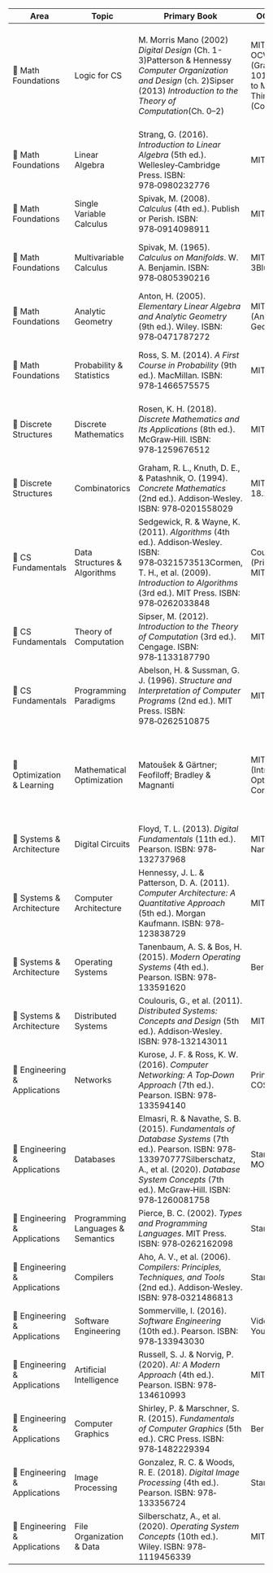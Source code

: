 | Area                          | Topic                             | Primary Book                                                                                                                                                                                                            | OCW / MOOC                                                                                 | Study Strategy                                                                                             | Hours | Observations                                                                                                                                                                                                                        |
| ----------------------------- | --------------------------------- | ----------------------------------------------------------------------------------------------------------------------------------------------------------------------------------------------------------------------- | ------------------------------------------------------------------------------------------ | ---------------------------------------------------------------------------------------------------------- | ----- | ----------------------------------------------------------------------------------------------------------------------------------------------------------------------------------------------------------------------------------- |
| 🔶 Math Foundations           | Logic for CS                      | M. Morris Mano (2002) *Digital Design*  (Ch. 1-3)Patterson & Hennessy  *Computer Organization and Design* (ch. 2)Sipser (2013) *Introduction to the Theory of Computation*(Ch. 0–2)                                     | MIT 6.045J OCWBrilliant (Graph Theory 101)Introduction to Mathematical Thinking (Coursera) | Focus is on system-level logic reasoning, not proof writingPractice Karnaugh maps and truth tables by hand | 45h   | gates, truth tables, logic diagrams, Boolean simplification, Karnaugh maps, binary, hex, octal, two’s complement, mantissa, normalization, FSMs, DFAs, NFAs, state diagrams, transitions, Graphs, adjacency matrices, connectedness |
| 🔶 Math Foundations           | Linear Algebra                    | Strang, G. (2016). *Introduction to Linear Algebra* (5th ed.). Wellesley‑Cambridge Press. ISBN: 978‑0980232776                                                                                                          | MIT 18.06                                                                                  | Follow Strang videos; solve geometry‑heavy & abstract exercises.                                           | 60h   | Vector spaces, linear maps, eigen‑decomposition, spectral theorem. Skip PDE applications.                                                                                                                                           |
| 🔶 Math Foundations           | Single Variable Calculus          | Spivak, M. (2008). *Calculus* (4th ed.). Publish or Perish. ISBN: 978‑0914098911                                                                                                                                        | MIT 18.014                                                                                 | Emphasize ε–δ proofs and rigorous analysis.                                                                | 60h   | Chapters 1–15. Skip physics‑oriented problems.                                                                                                                                                                                      |
| 🔶 Math Foundations           | Multivariable Calculus            | Spivak, M. (1965). *Calculus on Manifolds*. W. A. Benjamin. ISBN: 978‑0805390216                                                                                                                                        | MIT 18.02 + 3Blue1Brown                                                                    | Use visuals for intuition, Spivak for rigor.                                                               | 80h   | Gradients, multiple integrals, Jacobians, inverse/implicit functions. Skip differential forms.                                                                                                                                      |
| 🔶 Math Foundations           | Analytic Geometry                 | Anton, H. (2005). *Elementary Linear Algebra and Analytic Geometry* (9th ed.). Wiley. ISBN: 978‑0471787272                                                                                                              | MIT 18.07 (Analytic Geometry)                                                              | Coordinate axes, dot/cross/mixed products, polar/cylindrical/spherical coords.                             | 50h   | Lines, planes, circles, spheres, distances, angles. Focus on Cartesian & polar methods.                                                                                                                                             |
| 🔶 Math Foundations           | Probability & Statistics          | Ross, S. M. (2014). *A First Course in Probability* (9th ed.). MacMillan. ISBN: 978‑1466575575                                                                                                                          | MIT 18.05                                                                                  | Simulate in Python; solve all chapter exercises.                                                           | 55h   | Discrete/continuous distributions, E\[X], Var\[X], CLT, hypothesis tests, regression. Skip actuarial topics.                                                                                                                        |
| 🌮 Discrete Structures   | Discrete Mathematics              | Rosen, K. H. (2018). *Discrete Mathematics and Its Applications* (8th ed.). McGraw‑Hill. ISBN: 978‑1259676512                                                                                                           | MIT 18.062J                                                                                | OCW proofs + Rosen exercises.                                                                              | 60h   | Sets, induction, recursion, Boolean algebra, relations, lattices, coding (Hamming). Skip cryptography.                                                                                                                              |
| 🌮 Discrete Structures   | Combinatorics                     | Graham, R. L., Knuth, D. E., & Patashnik, O. (1994). *Concrete Mathematics* (2nd ed.). Addison‑Wesley. ISBN: 978‑0201558029                                                                                             | MIT 18.315 / 18.217                                                                        | Master sums, binomials, generating functions, recurrences.                                                 | 50h   | Inclusion–exclusion, partitions, graph enumeration. Skip number‑theory chapters.                                                                                                                                                    |
| 🍉 CS Fundamentals            | Data Structures & Algorithms      | Sedgewick, R. & Wayne, K. (2011). *Algorithms* (4th ed.). Addison‑Wesley. ISBN: 978‑0321573513Cormen, T. H., et al. (2009). *Introduction to Algorithms* (3rd ed.). MIT Press. ISBN: 978‑0262033848                     | Coursera (Princeton) + MIT 6.046J                                                          | Implement DS in C/Python; code every algorithm; solve book problems.                                       | 95h   | Sorting, search, DP, greedy, graph algorithms, recurrences, lower‑bound proofs. Skip GUI & amortized unless needed.                                                                                                                 |
| 🍉 CS Fundamentals            | Theory of Computation             | Sipser, M. (2012). *Introduction to the Theory of Computation* (3rd ed.). Cengage. ISBN: 978‑1133187790                                                                                                                 | MIT 6.045J                                                                                 | Rigorous proofs of automata, TMs, decidability.                                                            | 60h   | DFAs/NFAs, CFGs, TMs, Church–Turing thesis. Skip deeper complexity classes.                                                                                                                                                         |
| 🍉 CS Fundamentals            | Programming Paradigms             | Abelson, H. & Sussman, G. J. (1996). *Structure and Interpretation of Computer Programs* (2nd ed.). MIT Press. ISBN: 978‑0262510875                                                                                     | MIT 6.001 SICP                                                                             | Code along in Scheme/Python; focus on abstraction, recursion.                                              | 60h   | Recursion, closures, metaprogramming. Skip hardware simulation.                                                                                                                                                                     |
| 🧮 Optimization & Learning | Mathematical Optimization | Matoušek & Gärtner; Feofiloff; Bradley & Magnanti | MIT 6.251J (Intro to Optimization); Convex.jl (Julia) | 1. Linear Programs (30h)<br>2. Duality & Simplex (20h)<br>3. Convex Optimization (30h)<br>4. Integer/Combinatorial (30h)<br>5. Applications in AI/ML (20h) | 130h | Strongly recommended for AI and ML. Use Julia for convex problems. Overlaps with Numerical & Linear Algebra. |
| 🔦 Systems & Architecture     | Digital Circuits                  | Floyd, T. L. (2013). *Digital Fundamentals* (11th ed.). Pearson. ISBN: 978‐132737968                                                                                                                                    | MIT 6.002x / Nand2Tetris                                                                   | Simulate logic gates, K‑maps, FSMs in Logisim.                                                             | 50h   | Combinational/sequential logic. Skip analog electronics.                                                                                                                                                                            |
| 🔦 Systems & Architecture     | Computer Architecture             | Hennessy, J. L. & Patterson, D. A. (2011). *Computer Architecture: A Quantitative Approach* (5th ed.). Morgan Kaufmann. ISBN: 978‐123838729                                                                             | MIT 6.004                                                                                  | Focus on ISA, pipelining, cache hierarchy.                                                                 | 60h   | Skip speculative exec and prefetching.                                                                                                                                                                                              |
| 🔦 Systems & Architecture     | Operating Systems                 | Tanenbaum, A. S. & Bos, H. (2015). *Modern Operating Systems* (4th ed.). Pearson. ISBN: 978‐133591620                                                                                                                   | Berkeley CS162                                                                             | Labs on scheduling, memory mgmt, synchronization.                                                          | 60h   | Avoid distributed FS.                                                                                                                                                                                                               |
| 🔦 Systems & Architecture     | Distributed Systems               | Coulouris, G., et al. (2011). *Distributed Systems: Concepts and Design* (5th ed.). Addison‑Wesley. ISBN: 978‐132143011                                                                                                 | MIT 6.824                                                                                  | Simulate consensus, RPC, fault tolerance.                                                                  | 40h   | Optional unless systems focus.                                                                                                                                                                                                      |
| 🔪 Engineering & Applications | Networks                          | Kurose, J. F. & Ross, K. W. (2016). *Computer Networking: A Top‑Down Approach* (7th ed.). Pearson. ISBN: 978‐133594140                                                                                                  | Princeton COS461                                                                           | Wireshark, TCP/IP simulation in Python.                                                                    | 50h   | OSI, IP/TCP basics. Skip QoS/streaming.                                                                                                                                                                                             |
| 🔪 Engineering & Applications | Databases                         | Elmasri, R. & Navathe, S. B. (2015). *Fundamentals of Database Systems* (7th ed.). Pearson. ISBN: 978‐133970777Silberschatz, A., et al. (2020). *Database System Concepts* (7th ed.). McGraw‑Hill. ISBN: 978‑1260081758 | Stanford/UW DB MOOC                                                                        | ER modeling, SQL, normalization, transactions, recovery.                                                   | 55h   | Skip deep storage‑engine internals.                                                                                                                                                                                                 |
| 🔪 Engineering & Applications | Programming Languages & Semantics | Pierce, B. C. (2002). *Types and Programming Languages*. MIT Press. ISBN: 978‑0262162098                                                                                                                                | Stanford CS242                                                                             | Study formal semantics, type systems, polymorphism, inference.                                             | 40h   | Focus on statically typed languages. Skip niche type theories.                                                                                                                                                                      |
| 🔪 Engineering & Applications | Compilers                         | Aho, A. V., et al. (2006). *Compilers: Principles, Techniques, and Tools* (2nd ed.). Addison‑Wesley. ISBN: 978‐0321486813                                                                                               | Stanford CS143                                                                             | Implement lexing/parsing, AST, symbol tables.                                                              | 50h   | Skip advanced optimization passes.                                                                                                                                                                                                  |
| 🔪 Engineering & Applications | Software Engineering              | Sommerville, I. (2016). *Software Engineering* (10th ed.). Pearson. ISBN: 978‐133943030                                                                                                                                 | Videos on Youtube                                                                          | UML, lifecycle models, design patterns, testing.                                                           | 40h   | Skip Agile/DevOps specifics.                                                                                                                                                                                                        |
| 🔪 Engineering & Applications | Artificial Intelligence           | Russell, S. J. & Norvig, P. (2020). *AI: A Modern Approach* (4th ed.). Pearson. ISBN: 978‐134610993                                                                                                                     | MIT 6.034                                                                                  | Search, logic agents, Bayesian networks.                                                                   | 60h   | Skip deep RL unless research‑relevant.                                                                                                                                                                                              |
| 🔪 Engineering & Applications | Computer Graphics                 | Shirley, P. & Marschner, S. R. (2015). *Fundamentals of Computer Graphics* (5th ed.). CRC Press. ISBN: 978‑1482229394                                                                                                   | Berkeley CS184                                                                             | Implement transforms & shading with WebGL/OpenGL.                                                          | 40h   | Optional unless explicitly tested.                                                                                                                                                                                                  |
| 🔪 Engineering & Applications | Image Processing                  | Gonzalez, R. C. & Woods, R. E. (2018). *Digital Image Processing* (4th ed.). Pearson. ISBN: 978‐133356724                                                                                                               | Stanford CS131                                                                             | Filters, sampling, transforms, restoration, coding.                                                        | 40h   | Skip advanced tomography & vision research.                                                                                                                                                                                         |
| 🔪 Engineering & Applications | File Organization & Data          | Silberschatz, A., et al. (2020). *Operating System Concepts* (10th ed.). Wiley. ISBN: 978‐1119456339                                                                                                                    | MIT 6.033J                                                                                 | File systems, directories, SGBD storage, metadata management.                                              | 40h   | Focus on POSCOMP file & DB fundamentals.                                                                                                                                                                                            |
